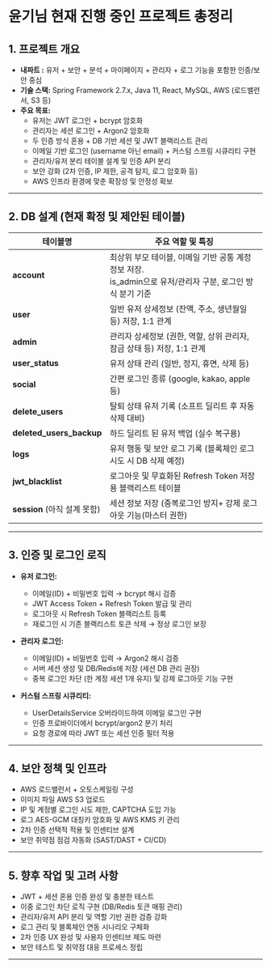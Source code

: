 # 윤기님 현재 진행 중인 프로젝트 총정리

## 1. 프로젝트 개요
- **내파트 :** 유저 + 보안 + 분석 + 마이페이지 + 관리자 + 로그 기능을 포함한 인증/보안 중심
- **기술 스택:** Spring Framework 2.7.x, Java 11, React, MySQL, AWS (로드밸런서, S3 등)
- **주요 목표:**  
  - 유저는 JWT 로그인 + bcrypt 암호화  
  - 관리자는 세션 로그인 + Argon2 암호화  
  - 두 인증 방식 혼용 + DB 기반 세션 및 JWT 블랙리스트 관리  
  - 이메일 기반 로그인 (username 아닌 email) + 커스텀 스프링 시큐리티 구현  
  - 관리자/유저 분리 테이블 설계 및 인증 API 분리  
  - 보안 강화 (2차 인증, IP 제한, 공격 탐지, 로그 암호화 등)  
  - AWS 인프라 환경에 맞춘 확장성 및 안정성 확보

---

## 2. DB 설계 (현재 확정 및 제안된 테이블)

| 테이블명               | 주요 역할 및 특징                                     |
|--------------------|----------------------------------------------|
| **account**           | 최상위 부모 테이블, 이메일 기반 공통 계정 정보 저장. <br> is_admin으로 유저/관리자 구분, 로그인 방식 분기 기준 |
| **user**              | 일반 유저 상세정보 (잔액, 주소, 생년월일 등) 저장, 1:1 관계 |
| **admin**             | 관리자 상세정보 (권한, 역할, 상위 관리자, 잠금 상태 등) 저장, 1:1 관계 |
| **user_status**       | 유저 상태 관리 (일반, 정지, 휴면, 삭제 등)                   |
| **social**            | 간편 로그인 종류 (google, kakao, apple 등)                 |
| **delete_users**      | 탈퇴 상태 유저 기록 (소프트 딜리트 후 자동 삭제 대비)           |
| **deleted_users_backup** | 하드 딜리트 된 유저 백업 (실수 복구용)                       |
| **logs**              | 유저 행동 및 보안 로그 기록 (블록체인 로그 시도 시 DB 삭제 예정)     |
| **jwt_blacklist**     | 로그아웃 및 무효화된 Refresh Token 저장용 블랙리스트 테이블          |
|**session** (아직 설계 못함)  | 세션 정보 저장 (중복로그인 방지+ 강제 로그아웃 기능(마스터 권한)     |
---

## 3. 인증 및 로그인 로직

- **유저 로그인:**  
  - 이메일(ID) + 비밀번호 입력 → bcrypt 해시 검증  
  - JWT Access Token + Refresh Token 발급 및 관리  
  - 로그아웃 시 Refresh Token 블랙리스트 등록  
  - 재로그인 시 기존 블랙리스트 토큰 삭제 → 정상 로그인 보장  

- **관리자 로그인:**  
  - 이메일(ID) + 비밀번호 입력 → Argon2 해시 검증  
  - 서버 세션 생성 및 DB/Redis에 저장 (세션 DB 관리 권장)  
  - 중복 로그인 차단 (한 계정 세션 1개 유지) 및 강제 로그아웃 기능 구현  

- **커스텀 스프링 시큐리티:**  
  - UserDetailsService 오버라이드하여 이메일 로그인 구현  
  - 인증 프로바이더에서 bcrypt/argon2 분기 처리  
  - 요청 경로에 따라 JWT 또는 세션 인증 필터 적용  

---

## 4. 보안 정책 및 인프라

- AWS 로드밸런서 + 오토스케일링 구성  
- 이미지 파일 AWS S3 업로드  
- IP 및 계정별 로그인 시도 제한, CAPTCHA 도입 가능  
- 로그 AES-GCM 대칭키 암호화 및 AWS KMS 키 관리  
- 2차 인증 선택적 적용 및 인센티브 설계  
- 보안 취약점 점검 자동화 (SAST/DAST + CI/CD)  

---

## 5. 향후 작업 및 고려 사항

- JWT + 세션 혼용 인증 완성 및 충분한 테스트  
- 이중 로그인 차단 로직 구현 (DB/Redis 토큰 매핑 관리)  
- 관리자/유저 API 분리 및 역할 기반 권한 검증 강화  
- 로그 관리 및 블록체인 연동 시나리오 구체화  
- 2차 인증 UX 완성 및 사용자 인센티브 제도 마련  
- 보안 테스트 및 취약점 대응 프로세스 정립  

---

